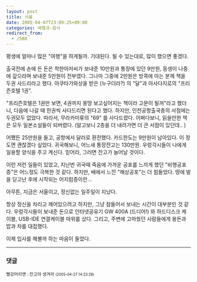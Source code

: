 ```yaml
---
layout: post
title: 서울
date: 2005-04-07T23:09:25+09:00
categories: 여행과-음식
redirect_from:
  - /580
---
```


평생에 얼마나 많은 "여행"을 하게될까. 기대된다. 될 수 있는대로, 많이 했으면 좋겠다.

출국전에 손에 든 돈은 착한아저씨가 보내준 10만원과 통장에 있던 9만원, 동생이 나중에 갚으라며 보내준 5만원이 전부였다. 그나마 그중에 2만원은 방콕에 아는 분께 책을 두권 사드리라고 했다. 아쿠타가와상을 받은 (누구더라?) 의 "달"과 아사다지로의 "프리즌호텔 1권".

"프리즌호텔은 1권만 보면, 4권까지 몽땅 보고싶어지는 책이라 고문이 될꺼"라고 했더니, 다음에 나갈 때 한권씩 사다드리면 된다고 했다. 하지만, 인천공항출국층의 서점에는 두권모두 없었다. 따라서, 무라카미류의 "69" 를 사다드렸다. 어쩌다보니, 읽을만한 책은 모두 일본소설들이 되버렸다. (알고보니 2층을 더 내려가면 더 큰 서점이 있던데.. )

어쨌든 25만원을 들고, 공항에서 달러로 환전했다. 카드한도는 9만원이 남아있다. 이 정도면 괜찮겠다 싶었다. 귀국해보니, 어느새 통장잔고는 130만원. 우렁각시들이 나에게 일용할 양식을 주고 계신다. 믿어라, 그러면 잔고가 늘어날 것이다.

이런 저런 일들이 있었고, 지난번 귀국때 죽음에 가까운 공포를 느끼게 했던 "비행공포증"은 어느정도 극복한 것 같다. 하지만, 배에서 느낀 "해상공포"는 더 힘들었다. 땅에 발을 딛고난 후에 시작되는 어지럼증이란...

아무튼, 지금은 서울이고, 정신없는 일주일이 지났다.

항상 정신을 차리고 깨어있으려고 하지만, 그냥 잠들어서 보내는 시간이 대부분인 것 같다. 우렁각시들이 보내준 돈으로 인터넷공유기 GW 400A (드디어!) 와 하드디스크 케이블, USB-IDE 연결케이블 따위를 샀다. 그리고, 주변에 고마웠던 사람들에게 용돈과 밥과 차를 대접했다.

이제 입사를 해볼까 하는 마음이 들었다.

* * *

### 댓글



<!--- cmt:997 --->
<!--- mail: --->
<!--- parent:0 --->

<small class=comment>빨강머리앤 : 잔고야 생겨라 <small>(2005-04-27 14:23:28)</small></small>

